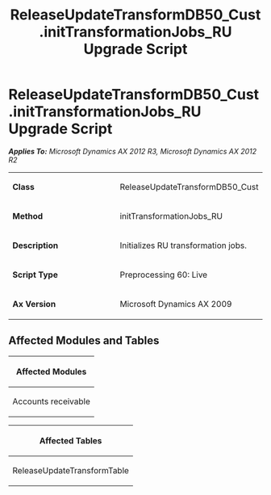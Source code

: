 ﻿---
title: ReleaseUpdateTransformDB50_Cust.initTransformationJobs_RU Upgrade Script
TOCTitle: ReleaseUpdateTransformDB50_Cust.initTransformationJobs_RU Upgrade Script
ms:assetid: 4872d27f-1b8e-45d8-4e20-53db076d093b
ms:mtpsurl: https://msdn.microsoft.com/en-us/library/JJ685330(v=AX.60)
ms:contentKeyID: 49708021
ms.date: 05/18/2015
mtps_version: v=AX.60
---

# ReleaseUpdateTransformDB50\_Cust.initTransformationJobs\_RU Upgrade Script 


_**Applies To:** Microsoft Dynamics AX 2012 R3, Microsoft Dynamics AX 2012 R2_

<table>
<colgroup>
<col style="width: 50%" />
<col style="width: 50%" />
</colgroup>
<tbody>
<tr class="odd">
<td><p><strong>Class</strong></p></td>
<td><p>ReleaseUpdateTransformDB50_Cust</p></td>
</tr>
<tr class="even">
<td><p><strong>Method</strong></p></td>
<td><p>initTransformationJobs_RU</p></td>
</tr>
<tr class="odd">
<td><p><strong>Description</strong></p></td>
<td><p>Initializes RU transformation jobs.</p></td>
</tr>
<tr class="even">
<td><p><strong>Script Type</strong></p></td>
<td><p>Preprocessing 60: Live</p></td>
</tr>
<tr class="odd">
<td><p><strong>Ax Version</strong></p></td>
<td><p>Microsoft Dynamics AX 2009</p></td>
</tr>
</tbody>
</table>


## Affected Modules and Tables

<table>
<colgroup>
<col style="width: 100%" />
</colgroup>
<thead>
<tr class="header">
<th><p>Affected Modules</p></th>
</tr>
</thead>
<tbody>
<tr class="odd">
<td><p>Accounts receivable</p></td>
</tr>
</tbody>
</table>


<table>
<colgroup>
<col style="width: 100%" />
</colgroup>
<thead>
<tr class="header">
<th><p>Affected Tables</p></th>
</tr>
</thead>
<tbody>
<tr class="odd">
<td><p>ReleaseUpdateTransformTable</p></td>
</tr>
</tbody>
</table>

  


